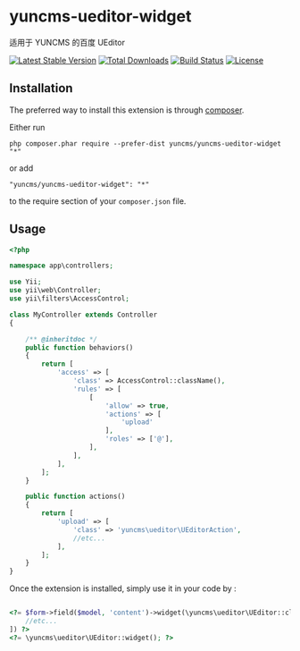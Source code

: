 # yuncms-ueditor-widget

适用于 YUNCMS 的百度 UEditor

[![Latest Stable Version](https://poser.pugx.org/yuncms/yuncms-ueditor-widget/v/stable.png)](https://packagist.org/packages/yuncms/yuncms-ueditor-widget)
[![Total Downloads](https://poser.pugx.org/yuncms/yuncms-ueditor-widget/downloads.png)](https://packagist.org/packages/yuncms/yuncms-ueditor-widget)
[![Build Status](https://img.shields.io/travis/yuncms/yuncms-ueditor-widget.svg)](http://travis-ci.org/yuncms/yuncms-ueditor-widget)
[![License](https://poser.pugx.org/yuncms/yuncms-ueditor-widget/license.svg)](https://packagist.org/packages/yuncms/yuncms-ueditor-widget)


## Installation

The preferred way to install this extension is through [composer](http://getcomposer.org/download/).

Either run

```
php composer.phar require --prefer-dist yuncms/yuncms-ueditor-widget "*"
```

or add

```
"yuncms/yuncms-ueditor-widget": "*"
```

to the require section of your `composer.json` file.


Usage
-----

```php
<?php

namespace app\controllers;

use Yii;
use yii\web\Controller;
use yii\filters\AccessControl;

class MyController extends Controller
{

    /** @inheritdoc */
    public function behaviors()
    {
        return [
            'access' => [
                'class' => AccessControl::className(),
                'rules' => [
                    [
                        'allow' => true,
                        'actions' => [
                            'upload'
                        ],
                        'roles' => ['@'],
                    ],
                ],
            ],
        ];
    }

    public function actions()
    {
        return [
            'upload' => [
                'class' => 'yuncms\ueditor\UEditorAction',
                //etc...
            ],
        ];
    }
}
````

Once the extension is installed, simply use it in your code by  :

```php

<?= $form->field($model, 'content')->widget(\yuncms\ueditor\UEditor::className(),[
	//etc...
]) ?>
<?= \yuncms\ueditor\UEditor::widget(); ?>
